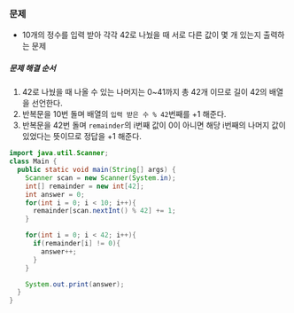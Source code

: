 ### 문제
* 10개의 정수를 입력 받아 각각 42로 나눴을 때 서로 다른 값이 몇 개 있는지 출력하는 문제

##### 문제 해결 순서
1. 42로 나눴을 때 나올 수 있는 나머지는 0~41까지 총 42개 이므로 길이 42의 배열을 선언한다.
2. 반복문을 10번 돌며 배열의 `입력 받은 수 % 42`번째를 +1 해준다.
3. 반복문을 42번 돌며 `remainder`의 i번째 값이 0이 아니면 해당 i번째의 나머지 값이 있었다는 뜻이므로 정답을 +1 해준다.

```java
import java.util.Scanner;
class Main {
  public static void main(String[] args) {
    Scanner scan = new Scanner(System.in);
    int[] remainder = new int[42];
    int answer = 0;
    for(int i = 0; i < 10; i++){
      remainder[scan.nextInt() % 42] += 1;
    }

    for(int i = 0; i < 42; i++){
      if(remainder[i] != 0){
        answer++;
      }
    }

    System.out.print(answer);
  }
}
```
